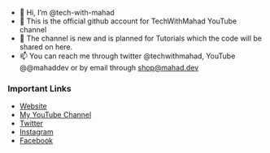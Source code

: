 - 👋 Hi, I’m @tech-with-mahad
- 👀 This is the official github account for TechWithMahad YouTube channel
- 🌱 The channel is new and is planned for Tutorials which the code will be shared on here.
- 📫 You can reach me through twitter @techwithmahad, YouTube @@mahaddev or by email through shop@mahad.dev

### Important Links
- [Website](https://tech.mahad.dev)
- [My YouTube Channel](https://www.youtube.com/@mahaddev)
- [Twitter](https://twitter.com/techwithmahad)
- [Instagram](https://www.instagram.com/tech.mahad.dev/)
- [Facebook](https://www.facebook.com/people/Tech-with-Mahad/61550684951143/)

<!---
tech-with-mahad/tech-with-mahad is a ✨ special ✨ repository because its `README.md` (this file) appears on your GitHub profile.
You can click the Preview link to take a look at your changes.
--->
